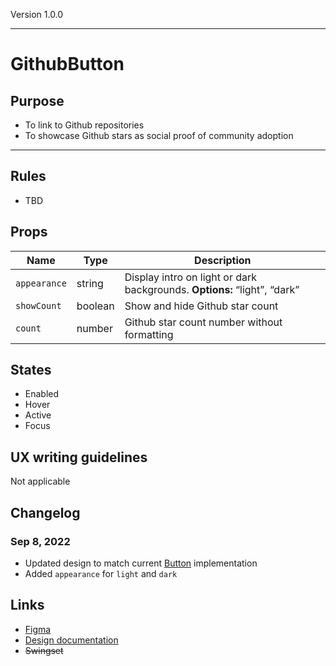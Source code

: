 Version 1.0.0



---

# GithubButton

## Purpose

* To link to Github repositories
* To showcase Github stars as social proof of community adoption



---

## Rules

* TBD

## Props

| Name | Type | Description |
|----|----|----|
| `appearance` | string | Display intro on light or dark backgrounds. **Options:** “light”, “dark” |
| `showCount` | boolean | Show and hide Github star count |
| `count` | number | Github star count number without formatting |

## States

* Enabled
* Hover
* Active
* Focus

## UX writing guidelines

Not applicable

## Changelog

### Sep 8, 2022

* Updated design to match current [Button](https://hashicorp-wpl-documentation.vercel.app/components/button) implementation
* Added `appearance` for `light` and `dark`

## Links

* [Figma](https://www.figma.com/file/7cYgDM618stjYUHDqAfRec/branch/P5hoSR3rIyMqcr8e9GkwvV/Components?node-id=432%3A575)
* [Design documentation](https://hashicorp-wpl-documentation.vercel.app/components/github-button)
* ~~Swingset~~


